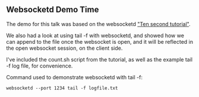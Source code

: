 ## Websocketd Demo Time

The demo for this talk was based on the websocketd ["Ten second tutorial"](https://github.com/joewalnes/websocketd/wiki/Ten-second-tutorial).

We also had a look at using tail -f with websocketd, and showed how we can append to the file once the websocket is open, and it will be reflected in the open websocket session, on the client side.

I've included the count.sh script from the tutorial, as well as the example tail -f log file, for convenience.

Command used to demonstrate websocketd with tail -f:  
  
`websocketd --port 1234 tail -f logfile.txt`
